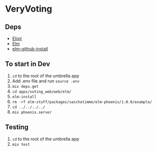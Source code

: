 # VeryVoting

## Deps
* [Elixir](https://elixir-lang.org/install.html)
* [Elm](https://guide.elm-lang.org/install.html#install)
* [elm-github-install](https://github.com/gdotdesign/elm-github-install)

## To start in Dev
1. `cd` to the root of the umbrella app
2. Add .env file and run `source .env`
3. `mix deps.get`
4. `cd apps/voting_web/web/elm/`
5. `elm-install`
6. `rm -rf elm-stuff/packages/saschatimme/elm-phoenix/1.0.0/example/`
7. `cd ../../../../`
8. `mix phoenix.server`

## Testing
1. `cd` to the root of the umbrella app
2. `mix test`
